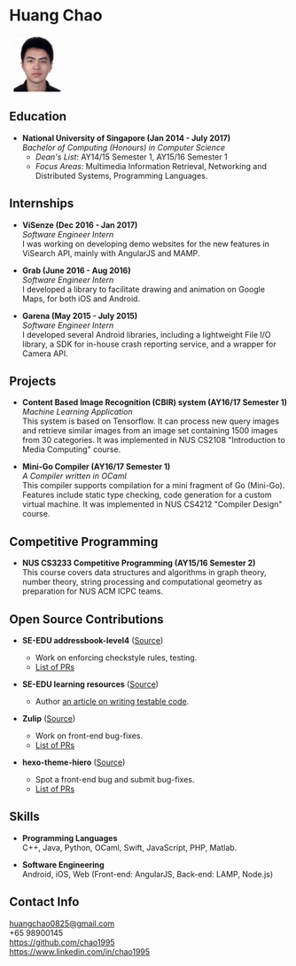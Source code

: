 <link rel="stylesheet" href="https://maxcdn.bootstrapcdn.com/font-awesome/4.7.0/css/font-awesome.min.css">

# Huang Chao

<img src="HuangChao.png" width="100" /><br>

## Education

* **National University of Singapore (Jan 2014 - July 2017)** <br>
  *Bachelor of Computing (Honours) in Computer Science*<br>
  * *Dean's List*: AY14/15 Semester 1, AY15/16 Semester 1
  * *Focus Areas*: Multimedia Information Retrieval, Networking and Distributed Systems, Programming Languages.

## Internships

* **ViSenze (Dec 2016 - Jan 2017)** <br>
  *Software Engineer Intern*<br>
  I was working on developing demo websites for the new features in ViSearch API, mainly with AngularJS and MAMP.

* **Grab (June 2016 - Aug 2016)** <br>
  *Software Engineer Intern*<br>
  I developed a library to facilitate drawing and animation on Google Maps, for both iOS and Android.

* **Garena (May 2015 - July 2015)** <br>
  *Software Engineer Intern*<br>
  I developed several Android libraries, including a lightweight File I/O library, a SDK for in-house crash reporting service, and a wrapper for Camera API.

## Projects

* **Content Based Image Recognition (CBIR) system (AY16/17 Semester 1)**<br>
  *Machine Learning Application*<br>
  This system is based on Tensorflow. It can process new query images and retrieve similar images from an image set containing 1500 images from 30 categories. It was implemented in NUS CS2108 "Introduction to Media Computing" course.

* **Mini-Go Compiler (AY16/17 Semester 1)**<br>
  *A Compiler written in OCaml*<br>
  This compiler supports compilation for a mini fragment of Go (Mini-Go). Features include static type checking, code generation for a custom virtual machine. It was implemented in NUS CS4212 "Compiler Design" course.

## Competitive Programming

* **NUS CS3233 Competitive Programming (AY15/16 Semester 2)**<br>
  This course covers data structures and algorithms in graph theory, number theory, string processing and computational geometry as preparation for NUS ACM ICPC teams.

## Open Source Contributions

* **SE-EDU addressbook-level4** ([Source](https://github.com/se-edu/addressbook-level4))
  * Work on enforcing checkstyle rules, testing.
  * [List of PRs](https://goo.gl/Au2E0A)

* **SE-EDU learning resources** ([Source](https://github.com/se-edu/learningresources))
  * Author [an article on writing testable code](https://github.com/se-edu/learningresources/pull/13).

* **Zulip** ([Source](https://github.com/zulip/zulip))
  * Work on front-end bug-fixes.
  * [List of PRs](https://goo.gl/0TjIyL)

* **hexo-theme-hiero** ([Source](https://github.com/iTimeTraveler/hexo-theme-hiero))
  * Spot a front-end bug and submit bug-fixes.
  * [List of PRs](https://goo.gl/Mx6ZXm)

## Skills

* **Programming Languages**<br>
  C++, Java, Python, OCaml, Swift, JavaScript, PHP, Matlab.

* **Software Engineering**<br>
  Android, iOS, Web (Front-end: AngularJS, Back-end: LAMP, Node.js)

## Contact Info

<i class="fa fa-envelope fa-fw" aria-hidden="true"></i> huangchao0825@gmail.com<br>
<i class="fa fa-phone fa-fw" aria-hidden="true"></i> +65 98900145<br>
<i class="fa fa-github fa-lg fa-fw" aria-hidden="true"></i>
<a href="https://github.com/chao1995">https://github.com/chao1995</a><br>
<i class="fa fa-linkedin-square fa-lg fa-fw" aria-hidden="true"></i>
<a href="https://www.linkedin.com/in/chao1995">https://www.linkedin.com/in/chao1995</a>
